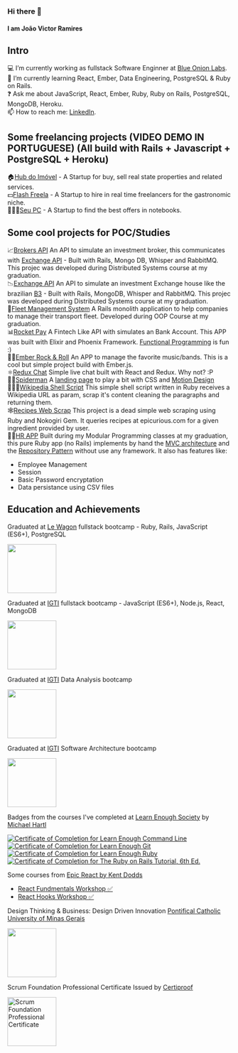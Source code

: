 ### Hi there 👋
#### I am João Victor Ramires
## Intro
💻   I’m currently working as fullstack Software Enginner at <a href="https://www.blueonionlabs.com/" target="_blank">Blue Onion Labs</a>.  
📕   I’m currently learning React, Ember, Data Engineering, PostgreSQL & Ruby on Rails.  
❓   Ask me about JavaScript, React, Ember, Ruby, Ruby on Rails, PostgreSQL, MongoDB, Heroku.  
📫  How to reach me: <a href="https://www.linkedin.com/in/joaoramires/" target="_blank">LinkedIn</a>.

## Some freelancing projects (VIDEO DEMO IN PORTUGUESE) (All build with Rails + Javascript + PostgreSQL + Heroku)
🏠[Hub do Imóvel](https://drive.google.com/file/d/1wKS3ecPoDECoY7PCA7WJksW6uCkw304A/view) - A Startup for buy, sell real state properties and related services.  
💵[Flash Freela](https://drive.google.com/file/d/1IRMW_GipycmqX2MrTZO383ziSmE65yPZ/view) - A Startup to hire in real time freelancers for the gastronomic niche.  
👩🏽‍💻[Seu PC](https://drive.google.com/file/d/12T9r_vgG4pM4FekcxIy6vlgAJIQuRvnH/view) - A Startup to find the best offers in notebooks.  

## Some cool projects for POC/Studies
📈[Brokers API](https://github.com/jramiresbrito/brokers-api) An API to simulate an investment broker, this communicates with [Exchange API](https://github.com/jramiresbrito/exchange-api) - Built with Rails, Mongo DB, Whisper and RabbitMQ. This projec was developed during Distributed Systems course at my graduation.  
📉[Exchange API](https://github.com/jramiresbrito/exchange-api) An API to simulate an investment Exchange house like the brazilian [B3](https://www.b3.com.br/en_us/) - Built with Rails, MongoDB, Whisper and RabbitMQ. This projec was developed during Distributed Systems course at my graduation.  
🚛[Fleet Management System](https://github.com/jramiresbrito/transports) A Rails monolith application to help companies to manage their transport fleet. Developed during OOP Course at my graduation.  
📊[Rocket Pay](https://github.com/jramiresbrito/rocketpay) A Fintech Like API with simulates an Bank Account. This APP was built with Elixir and Phoenix Framework. [Functional Programming](https://en.wikipedia.org/wiki/Functional_programming) is fun :)  
🤘🏽[Ember Rock & Roll](https://github.com/jramiresbrito/portfolio-frontend-ember-rock-and-roll) An APP to manage the favorite music/bands. This is a cool but simple project build with Ember.js.  
⚛️[Redux Chat](https://github.com/jramiresbrito/redux-chat) Simple live chat built with React and Redux. Why not? :P  
🦸🏽[Spiderman](https://github.com/jramiresbrito/portfolio-frontend-spiderman) A [landing page](https://jramiresbrito.github.io/portfolio-frontend-spiderman/index.html) to play a bit with CSS and [Motion Design](https://en.wikipedia.org/wiki/Motion_graphic_design)  
🧑🏽‍💻[Wikipedia Shell Script](https://github.com/jramiresbrito/wikipedia_shell_script) This simple shell script written in Ruby receives a Wikipedia URL as param, scrap it's content cleaning the paragraphs and returning them.  
🕸️[Recipes Web Scrap](https://github.com/jramiresbrito/recipes-web-scraper) This project is a dead simple web scraping using Ruby and Nokogiri Gem. It queries recipes at epicurious.com for a given ingredient provided by user.  
👩🏽‍[HR APP](https://github.com/jramiresbrito/grad_work_lab_pm_5) Built during my Modular Programming classes at my graduation, this pure Ruby app (no Rails) implements by hand the [MVC architecture](https://pt.wikipedia.org/wiki/MVC) and the [Repository Pattern](https://martinfowler.com/eaaCatalog/repository.html) without use any framework. It also has features like:
- Employee Management
- Session
- Basic Password encryptation
- Data persistance using CSV files

## Education and Achievements
Graduated at <a href="https://www.lewagon.com" target="_blank">Le Wagon</a> fullstack bootcamp - Ruby, Rails, JavaScript (ES6+), PostgreSQL

<a href="https://drive.google.com/file/d/1qBk6nIaCgZap9s-SHB4qOcklmCMMqFR2/view?usp=sharing" target="_blank"><img class="collectionHeader-logoImage js-collectionHeaderLogoImage" src="https://cdn-images-1.medium.com/max/175/1*m5pPwY88GcJ0zBxfYI6SBQ@2x.png" data-image-id="1*m5pPwY88GcJ0zBxfYI6SBQ@2x.png" width="110" height="110"></a>

Graduated at <a href="https://www.igti.com.br" target="_blank">IGTI</a> fullstack bootcamp - JavaScript (ES6+), Node.js, React, MongoDB

<a href="https://drive.google.com/file/d/1CuNjH6DSMwLI-8zxuv2uxsDo8gRgfMHW/view?usp=sharing" target="_blank"><img src="https://irp.cdn-website.com/dbd26f15/dms3rep/multi/logo_igti_2021.svg" width="110" height="110"></a>

Graduated at <a href="https://www.igti.com.br" target="_blank">IGTI</a> Data Analysis bootcamp

<a href="https://drive.google.com/file/d/1T-iWXP4G926i9HNncAOlggJ-0VlTsHGe/view?usp=sharing" target="_blank"><img src="https://irp.cdn-website.com/dbd26f15/dms3rep/multi/logo_igti_2021.svg" width="110" height="110"></a>

Graduated at <a href="https://www.igti.com.br" target="_blank">IGTI</a> Software Architecture bootcamp

<a href="https://drive.google.com/file/d/12tSpj831mSwWc64yRG6yUC8H1_5yHzSf/view" target="_blank"><img src="https://irp.cdn-website.com/dbd26f15/dms3rep/multi/logo_igti_2021.svg" width="110" height="110"></a>

Badges from the courses I've completed at [Learn Enough Society](https://www.learnenough.com/) by [Michael Hartl](https://github.com/mhartl)

<a href="https://www.learnenough.com/certificates/joaoramires" target="_blank"><img src="https://www.learnenough.com/certificates/joaoramires/command-line-tutorial.svg" alt="Certificate of Completion for Learn Enough Command Line"></a><a href="https://www.learnenough.com/certificates/joaoramires" target="_blank"><img src="https://www.learnenough.com/certificates/joaoramires/git-tutorial.svg" alt="Certificate of Completion for Learn Enough Git"></a><a href="https://www.learnenough.com/certificates/joaoramires" target="_blank"><img src="https://www.learnenough.com/certificates/joaoramires/ruby-tutorial.svg" alt="Certificate of Completion for Learn Enough Ruby"></a><a href="https://www.learnenough.com/certificates/joaoramires" target="_blank"><img src="https://www.learnenough.com/certificates/joaoramires/ruby-on-rails-6th-edition-tutorial.svg" alt="Certificate of Completion for The Ruby on Rails Tutorial, 6th Ed."></a>

Some courses from <a href="https://epicreact.dev/" target="_blank">Epic React by Kent Dodds</a>
* <a href="https://drive.google.com/file/d/1IlOJAW0gldV2IxGqRukH-O1fk5XN7d2C/view?usp=sharing" target="_blank">React Fundmentals Workshop ✅</a>
* <a href="https://drive.google.com/file/d/1xMlNNrFGqLHan356YYMYAIRwov-581vF/view?usp=sharing" target="_blank">React Hooks Workshop ✅</a>

Design Thinking & Business: Design Driven Innovation [Pontifical Catholic University of Minas Gerais](https://www.pucminas.br/)

<a href="https://drive.google.com/file/d/1HRliwjWpq3avhIQ7NIQUM4liy0GYGc7e/view?usp=sharing" target="_blank"><img src="https://minionupucmg.files.wordpress.com/2017/03/logo-puc.jpg" width="110" height="110"></a>

Scrum Foundation Professional Certificate Issued by <a href="https://www.youracclaim.com/org/certiprof" target="_blank">Certiproof</a>

<a href="https://www.youracclaim.com/badges/504a54fb-b79e-4dd5-aa88-27b9ff4327f9/public_url" target="_blank"><img class="share-ui__badge-image" src="https://images.credly.com/size/340x340/images/3be57d7c-55de-4119-9ca9-738e20c0fae0/Scrum-Foundation-Professional-Certificate-SFPC-2021_.png" alt="Scrum Foundation Professional Certificate" width="110" height="110"></a>
